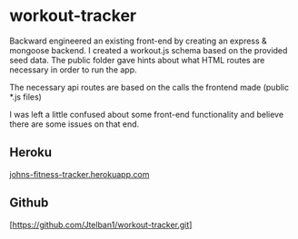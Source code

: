 # workout-tracker

Backward engineered an existing front-end by creating an express & mongoose backend.
I created a workout.js schema based on the provided seed data.
The public folder gave hints about what HTML routes are necessary in order to run the app.

The necessary api routes are based on the calls the frontend made (public *.js files)

I was left a little confused about some front-end functionality and believe there are some issues on that end.

## Heroku

[johns-fitness-tracker.herokuapp.com](https://johns-fitness-tracker.herokuapp.com/)


## Github
[https://github.com/Jtelban1/workout-tracker.git]
